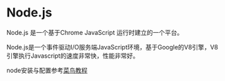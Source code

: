 # Node.js

Node.js 是一个基于Chrome JavaScript 运行时建立的一个平台。

Node.js是一个事件驱动I/O服务端JavaScript环境，基于Google的V8引擎，V8引擎执行Javascript的速度非常快，性能非常好。

node安装与配置参考[菜鸟教程](https://www.runoob.com/nodejs/nodejs-tutorial.html)
